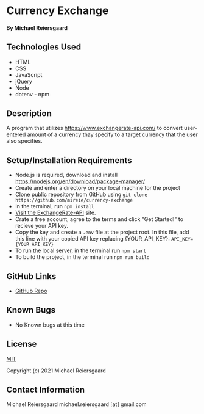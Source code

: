 # Currency Exchange
#### By Michael Reiersgaard

## Technologies Used

* HTML
* CSS
* JavaScript
* jQuery
* Node
* dotenv - npm

## Description

A program that utilizes https://www.exchangerate-api.com/ to convert user-entered amount of a currency thay specify to a target currency that the user also specifies.

## Setup/Installation Requirements

* Node.js is required, download and install https://nodejs.org/en/download/package-manager/
* Create and enter a directory on your local machine for the project
* Clone public repository from GitHub using `git clone https://github.com/mireie/currency-exchange`
* In the terminal, run `npm install`
* [Visit the ExchangeRate-API](https://www.exchangerate-api.com/) site.
* Crate a free account, agree to the terms and click "Get Started!" to recieve your API key.
* Copy the key and create a `.env` file at the project root. In this file, add this line with your copied API key replacing {YOUR_API_KEY}: `API_KEY={YOUR_API_KEY}`
* To run the local server, in the terminal run `npm start`
* To build the project, in the terminal run `npm run build` 

## GitHub Links
- [GitHub Repo](https://github.com/mireie/currency-exchange)


## Known Bugs

* No Known bugs at this time

## License

[MIT](https://en.wikipedia.org/wiki/MIT_License)

Copyright (c) 2021 Michael Reiersgaard


## Contact Information

Michael Reiersgaard michael.reiersgaard [at] gmail.com
